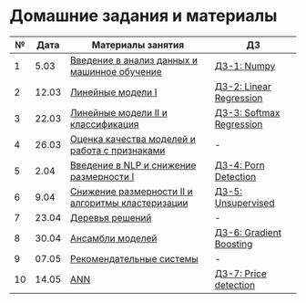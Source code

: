 # Домашние задания и материалы

| №  | Дата  | Материалы занятия                                                                                | ДЗ                                 |
|----|-------|--------------------------------------------------------------------------------------------------|------------------------------------|
| 1  | 5.03  | [Введение в анализ данных и машинное обучение](https://cloud.mail.ru/public/Yz3n/3mRu7SQsY)      | [ДЗ-1: Numpy](./hw1/)              |
| 2  | 12.03 | [Линейные модели I](https://cloud.mail.ru/public/yfjK/nvNaxYn4P)                                 | [ДЗ-2: Linear Regression](./hw2/)  |
| 3  | 22.03 | [Линейные модели II и классификация](https://cloud.mail.ru/public/7jRD/oRXBwMUof)                | [ДЗ-3: Softmax Regression](./hw3/) |
| 4  | 26.03 | [Оценка качества моделей и работа с признаками](https://cloud.mail.ru/public/uuwe/mTFXmrzqf)     | -                                  |
| 5  | 2.04  | [Введение в NLP и снижение размерности I](https://cloud.mail.ru/public/oNVU/EbwTX3F4S)           | [ДЗ-4: Porn Detection](./hw4/)     |
| 6  | 9.04  | [Cнижение размерности II и алгоритмы кластеризации](https://cloud.mail.ru/public/y1tH/PHyhs4z45) | [ДЗ-5: Unsupervised](./hw5/)       |
| 7  | 23.04 | [Деревья решений](https://cloud.mail.ru/public/HC6L/ZsDUgqCfc)                                   | -                                  |
| 8  | 30.04 | [Ансамбли моделей](https://cloud.mail.ru/public/5rYP/6V8hbJPXR)                                  | [ДЗ-6: Gradient Boosting](./hw6/)  |
| 9  | 07.05 | [Рекомендательные системы](https://cloud.mail.ru/public/L5b5/CUZNzhiwk)                          | -                                  |
| 10 | 14.05 | [ANN](https://cloud.mail.ru/public/ntxA/Y61rUuBYP)                                               | [ДЗ-7: Price detection](./hw7/)    |
